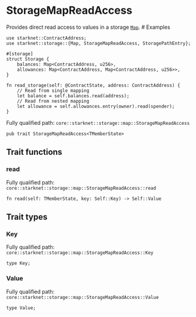 # StorageMapReadAccess

Provides direct read access to values in a storage [`Map`](./core-starknet-storage-map-Map.md).  # Examples
```cairo
use starknet::ContractAddress;
use starknet::storage::{Map, StorageMapReadAccess, StoragePathEntry};

#[storage]
struct Storage {
    balances: Map<ContractAddress, u256>,
    allowances: Map<ContractAddress, Map<ContractAddress, u256>>,
}

fn read_storage(self: @ContractState, address: ContractAddress) {
    // Read from single mapping
    let balance = self.balances.read(address);
    // Read from nested mapping
    let allowance = self.allowances.entry(owner).read(spender);
}
```

Fully qualified path: `core::starknet::storage::map::StorageMapReadAccess`

<pre><code class="language-rust">pub trait StorageMapReadAccess&lt;TMemberState&gt;</code></pre>

## Trait functions

### read

Fully qualified path: `core::starknet::storage::map::StorageMapReadAccess::read`

<pre><code class="language-rust">fn read(self: TMemberState, key: Self::Key) -&gt; Self::Value</code></pre>


## Trait types

### Key

Fully qualified path: `core::starknet::storage::map::StorageMapReadAccess::Key`

<pre><code class="language-rust">type Key;</code></pre>


### Value

Fully qualified path: `core::starknet::storage::map::StorageMapReadAccess::Value`

<pre><code class="language-rust">type Value;</code></pre>



